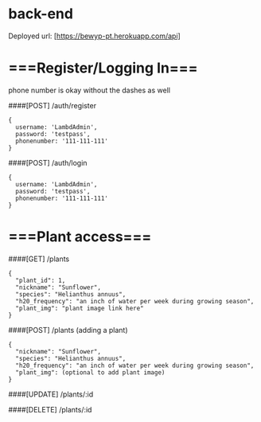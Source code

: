 # back-end
Deployed url: [https://bewyp-pt.herokuapp.com/api]

# ===Register/Logging In===
phone number is okay without the dashes as well

####[POST] /auth/register 
```
{
  username: 'LambdAdmin', 
  password: 'testpass', 
  phonenumber: '111-111-111'
}
```

####[POST] /auth/login

```
{
  username: 'LambdAdmin', 
  password: 'testpass', 
  phonenumber: '111-111-111'
}
```

# ===Plant access===
####[GET] /plants
```
{
  "plant_id": 1,
  "nickname": "Sunflower",
  "species": "Helianthus annuus",
  "h20_frequency": "an inch of water per week during growing season",
  "plant_img": "plant image link here"
}
```

####[POST] /plants (adding a plant)
```
{
  "nickname": "Sunflower",
  "species": "Helianthus annuus",
  "h20_frequency": "an inch of water per week during growing season",
  "plant_img": (optional to add plant image)
}
```
####[UPDATE] /plants/:id

####[DELETE] /plants/:id

